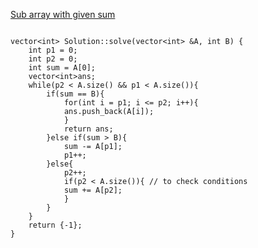 [Sub array with given sum](https://www.scaler.com/academy/mentee-dashboard/class/34561/assignment/problems/4116?navref=cl_tt_lst_nm)


```

vector<int> Solution::solve(vector<int> &A, int B) {
    int p1 = 0;
    int p2 = 0;
    int sum = A[0];
    vector<int>ans;
    while(p2 < A.size() && p1 < A.size()){
        if(sum == B){
            for(int i = p1; i <= p2; i++){
            ans.push_back(A[i]);
            }
            return ans;
        }else if(sum > B){
            sum -= A[p1];
            p1++;
        }else{
            p2++;
            if(p2 < A.size()){ // to check conditions
            sum += A[p2];
            }
        }
    }
    return {-1};
}


```
